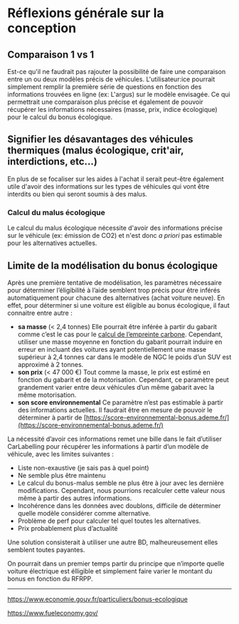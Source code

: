 # Réflexions générale sur la conception

## Comparaison 1 vs 1

Est-ce qu'il ne faudrait pas rajouter la possibilité de faire une comparaison
entre un ou deux modèles précis de véhicules. L'utilisateur:ice pourrait
simplement remplir la première série de questions en fonction des informations
trouvées en ligne (ex: L'argus) sur le modèle envisagée. Ce qui permettrait une
comparaison plus précise et également de pouvoir récupérer les informations
nécessaires (masse, prix, indice écologique) pour le calcul du bonus
écologique.

## Signifier les désavantages des véhicules thermiques (malus écologique, crit'air, interdictions, etc...)

En plus de se focaliser sur les aides à l'achat il serait peut-être également
utile d'avoir des informations sur les types de véhicules qui vont être
interdits ou bien qui seront soumis à des malus.

### Calcul du malus écologique

Le calcul du malus écologique nécessite d'avoir des informations précise sur le
véhicule (ex: émission de CO2) et n'est donc _a priori_ pas estimable pour les
alternatives actuelles.

## Limite de la modélisation du bonus écologique

Après une première tentative de modélisation, les paramètres nécessaire pour
déterminer l’éligibilité à l’aide semblent trop précis pour être inférés
automatiquement pour chacune des alternatives (achat voiture neuve). En effet,
pour déterminer si une voiture est éligible au bonus écologique, il faut
connaitre entre autre :

- **sa masse** (< 2,4 tonnes)
  Elle pourrait être inférée à partir du gabarit comme c’est le cas pour le
  [calcul de l’empreinte
  carbone](https://agir-voiture.netlify.app/documentation/ngc/transport/voiture/gabarit/berline/poids).
  Cependant, utiliser une masse moyenne en fonction du gabarit pourrait induire
  en erreur en incluant des voitures ayant potentiellement une masse supérieur à
  2,4 tonnes car dans le modèle de NGC le poids d’un SUV est approximé à 2
  tonnes.
- **son prix** (< 47 000 €)
  Tout comme la masse, le prix est estimé en fonction du gabarit et de la
  motorisation. Cependant, ce paramètre peut grandement varier entre deux
  véhicules d’un même gabarit avec la même motorisation.
- **son score environnemental**
  Ce paramètre n’est pas estimable à partir des informations actuelles. Il
  faudrait être en mesure de pouvoir le déterminer à partir de
  [https://score-environnemental-bonus.ademe.fr/](https://score-environnemental-bonus.ademe.fr/)

La nécessité d’avoir ces informations remet une bille dans le fait d’utiliser
CarLabelling pour récupérer les informations à partir d’un modèle de véhicule,
avec les limites suivantes :

- Liste non-exaustive (je sais pas à quel point)
- Ne semble plus être maintenu
- Le calcul du bonus-malus semble ne plus être à jour avec les dernière
  modifications. Cependant, nous pourrions recalculer cette valeur nous même à
  partir des autres informations.
- Incohérence dans les données avec doublons, difficile de déterminer quelle
  modèle considérer comme alternative.
- Problème de perf pour calculer tel quel toutes les alternatives.
- Prix probablement plus d’actualité

Une solution consisterait à utiliser une autre BD, malheureusement elles
semblent toutes payantes.

On pourrait dans un premier temps partir du principe que n’importe quelle
voiture électrique est élligible et simplement faire varier le montant du bonus
en fonction du RFRPP.

---

https://www.economie.gouv.fr/particuliers/bonus-ecologique

https://www.fueleconomy.gov/
